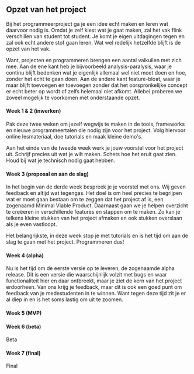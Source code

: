 ## Opzet van het project

Bij het programmeerproject ga je een idee echt maken en leren wat daarvoor nodig is. Omdat je zelf kiest wat je gaat maken, zal het vak flink verschillen van student tot student. Je komt je eigen uitdagingen tegen en zal ook echt andere stof gaan leren. Wat wel redelijk hetzelfde blijft is de opzet van het vak.

Want, projecten en programmeren brengen een aantal valkuilen met zich mee. Aan de ene kant heb je bijvoorbeeld analysis-paralysis, waar je continu blijft bedenken wat je eigenlijk allemaal wel niet moet doen en hoe, zonder het echt te gaan doen. Aan de andere kant feature-bloat, waar je maar blijft toevoegen en toevoegen zonder dat het oorspronkelijke concept er echt beter op wordt of zelfs helemaal niet afkomt. Allebei proberen we zoveel mogelijk te voorkomen met onderstaande opzet. 

#### Week 1 & 2 (inwerken)

Pak deze twee weken om jezelf wegwijs te maken in de tools, frameworks en nieuwe programmeertalen die nodig zijn voor het project. Volg hiervoor online lesmateriaal, doe tutorials en maak kleine demo's. 

Aan het einde van de tweede week werk je jouw voorstel voor het project uit. Schrijf precies uit wat je wilt maken. Schets hoe het eruit gaat zien. Houd bij wat je technisch nodig gaat hebben.

#### Week 3 (proposal en aan de slag)

In het begin van de derde week bespreek je je voorstel met ons. Wij geven feedback en altijd wat tegengas. Het doel is om heel precies te begrijpen wat er moet gaan bestaan om te zeggen dat het project af is, een zogenaamd Minimal Viable Product. Daarnaast gaan we je helpen overzicht te creëeren in verschillende features en stappen om te maken. Zo kan je telkens kleine stukken van het project afmaken en ook stukken overslaan als je even vastloopt.

Het belangrijkste, in deze week stop je met tutorials en is het tijd om aan de slag te gaan met het project. Programmeren dus!

#### Week 4 (alpha)

Nu is het tijd om de eerste versie op te leveren, de zogenaamde alpha release. Dit is een versie die waarschijnlijk volzit met bugs en waar functionaliteit hier en daar ontbreekt, maar je ziet de kern van het project erdoorheen. Van ons krijg je feedback, maar dit is ook een goed punt om feedback van je medestudenten in te winnen. Want tegen deze tijd zit je er al diep in en is het soms lastig om uit te zoomen.

#### Week 5 (MVP)



#### Week 6 (beta)

Beta

#### Week 7 (final)

Final